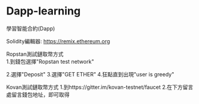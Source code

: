 # Dapp-learning
學習智能合約(Dapp)

Solidity編輯器:
https://remix.ethereum.org

Ropstan測試鏈取幣方式  
1.到錢包選擇"Ropstan test network"

2.選擇"Deposit"
3.選擇"GET ETHER"
4.狂點直到出現"user is greedy"

Kovan測試鏈取幣方式
1.到https://gitter.im/kovan-testnet/faucet
2.在下方留言處留言錢包地址，即可取得
